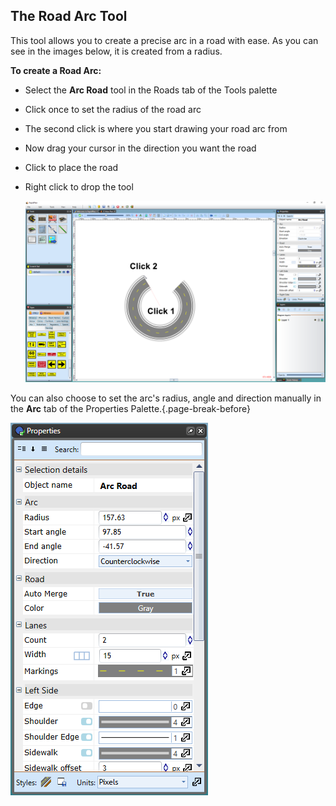 ## The Road Arc Tool 

This tool allows you to create a precise arc in a road with ease. As you can see in the images below, it is created from a radius.

**To create a Road Arc:**

 - Select the **Arc Road** tool in the Roads tab of the Tools palette
 - Click once to set the radius of the road arc
 - The second click is where you start drawing your road arc from
 - Now drag your cursor in the direction you want the road
 - Click to place the road
 - Right click to drop the tool

    ![Arc_Road](./assets/Arc_Road.png)

You can also choose to set the arc's radius, angle and direction manually in the **Arc** tab of the Properties Palette.{.page-break-before}

![Arc_Road_Properties](./assets/Arc_Road_Properties.png)